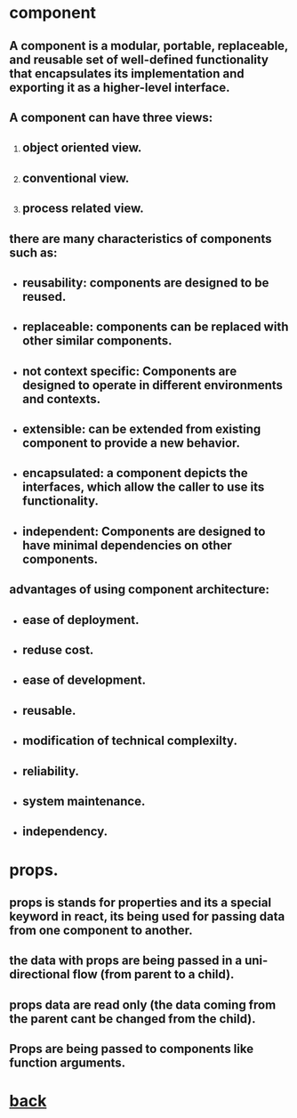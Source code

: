 # component
## A component is a modular, portable, replaceable, and reusable set of well-defined functionality that encapsulates its implementation and exporting it as a higher-level interface.

## A component can have three views:
1. ## object oriented view.
2. ## conventional view.
3. ## process related view.

## there are many characteristics of components such as:
+ ## reusability: components are designed to be reused.
+ ## replaceable: components can be replaced with other similar components.
+ ## not context specific: Components are designed to operate in different environments and contexts.
+ ## extensible: can be extended from existing component to provide a new behavior.
+ ## encapsulated: a component depicts the interfaces, which allow the caller to use its functionality.
+ ## independent: Components are designed to have minimal dependencies on other components.

## advantages of using component architecture:
+ ## ease of deployment.
+ ## reduse cost.
+ ## ease of development.
+ ## reusable.
+ ## modification of technical complexilty.
+ ## reliability.
+ ## system maintenance.
+ ## independency.

# props.
## props is stands for properties and its a special keyword in react, its being used for passing data from one component to another.

## the data with props are being passed in a uni-directional flow (from parent to a child).

## props data are read only (the data coming from the parent cant be changed from the child).

## Props are being passed to components like function arguments.

# [back](../README.md)



